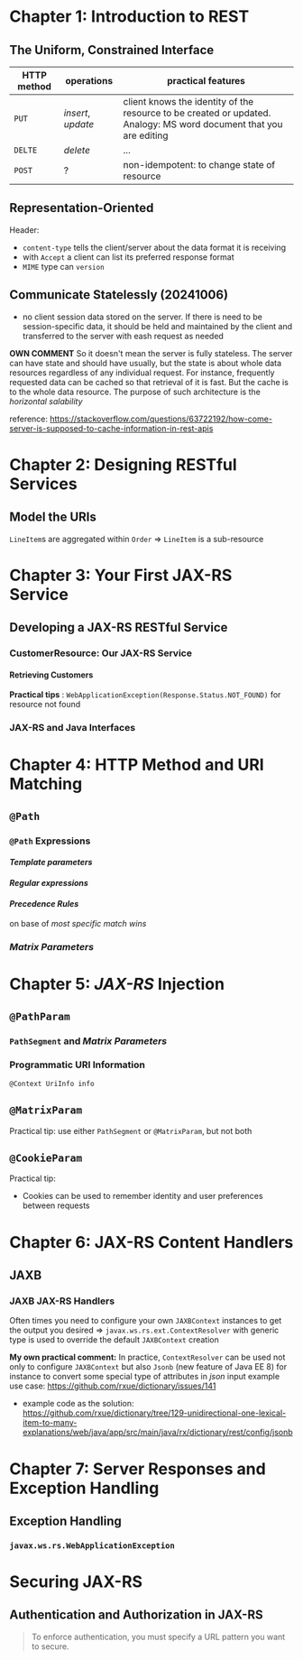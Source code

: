 # Chapter 1: Introduction to REST
## The Uniform, Constrained Interface

HTTP method | operations          | practical features  
------------|---------------------|-------------------------------------------------------------------------------------------------------------------
`PUT`       | *insert*, *update*  | client knows the identity of the resource to be created or updated. Analogy: MS word document that you are editing
`DELTE`     | *delete*            | ...
`POST`      | ?                   | non-idempotent: to change state of resource

## Representation-Oriented
Header:

* `content-type` tells the client/server about the data format it is receiving
* with `Accept` a client can list its preferred response format
* `MIME` type can `version`

## Communicate Statelessly (20241006)
 
 * no client session data stored on the server. If there is need to be session-specific data, it should be held and maintained by the client and transferred to the server with eash request as needed

**OWN COMMENT**
So it doesn't mean the server is fully stateless. The server can have state and should have usually, but the state is about whole data resources regardless of any individual request. For instance, frequently requested data can be cached so that retrieval of it is fast. But the cache is to the whole data resource. The purpose of such architecture is the *horizontal salability*

reference: https://stackoverflow.com/questions/63722192/how-come-server-is-supposed-to-cache-information-in-rest-apis

# Chapter 2: Designing RESTful Services
## Model the URIs
`LineItem`s are aggregated within `Order` => `LineItem` is a sub-resource

# Chapter 3: Your First JAX-RS Service
## Developing a JAX-RS RESTful Service
### CustomerResource: Our JAX-RS Service
#### Retrieving Customers
**Practical tips** : `WebApplicationException(Response.Status.NOT_FOUND)` for resource not found
### JAX-RS and Java Interfaces

# Chapter 4: HTTP Method and URI Matching
## `@Path`
### `@Path` Expressions
#### *Template parameters*
#### *Regular expressions*
#### *Precedence Rules*
on base of *most specific match wins*
### *Matrix Parameters*

# Chapter 5: *JAX-RS* Injection
## `@PathParam`
### `PathSegment` and *Matrix Parameters*
### Programmatic URI Information
`@Context UriInfo info`

## `@MatrixParam`
Practical tip: use either `PathSegment` or `@MatrixParam`, but not both

## `@CookieParam`
Practical tip: 
* Cookies can be used to remember identity and user preferences between requests

# Chapter 6: JAX-RS Content Handlers
## JAXB
### JAXB JAX-RS Handlers
Often times you need to configure your own `JAXBContext` instances to get the output you desired => `javax.ws.rs.ext.ContextResolver` with generic type is used to override the default `JAXBContext` creation

**My own practical comment:** In practice, `ContextResolver` can be used not only to configure `JAXBContext` but also `Jsonb` (new feature of Java EE 8) for instance to convert some special type of attributes in *json* input
example use case: https://github.com/rxue/dictionary/issues/141
- example code as the solution: https://github.com/rxue/dictionary/tree/129-unidirectional-one-lexical-item-to-many-explanations/web/java/app/src/main/java/rx/dictionary/rest/config/jsonb

# Chapter 7: Server Responses and Exception Handling
## Exception Handling
### `javax.ws.rs.WebApplicationException`

# Securing JAX-RS
## Authentication and Authorization in JAX-RS
> To enforce authentication, you must specify a URL pattern you want to secure.
